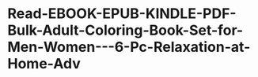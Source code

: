 # Read-EBOOK-EPUB-KINDLE-PDF-Bulk-Adult-Coloring-Book-Set-for-Men-Women---6-Pc-Relaxation-at-Home-Adv